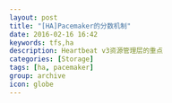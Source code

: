```yaml
---
layout: post
title: "[HA]Pacemaker的分数机制"
date: 2016-02-16 16:42
keywords: tfs,ha
description: Heartbeat v3资源管理层的重点
categories: [Storage]
tags: [ha, pacemaker]
group: archive
icon: globe
---
```


